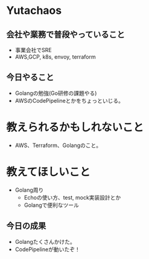 # Yutachaos 

## 会社や業務で普段やっていること
* 事業会社でSRE
* AWS,GCP, k8s, envoy, terraform

## 今日やること
* Golangの勉強(Go研修の課題やる)
* AWSのCodePipelineとかをちょっといじる。

# 教えられるかもしれないこと
* AWS、Terraform、Golangのこと。

# 教えてほしいこと
* Golang周り
    * Echoの使い方、test, mock実装設計とか
    * Golangで便利なツール

## 今日の成果
* Golangたくさんかけた。
* CodePipelineが動いたぞ！